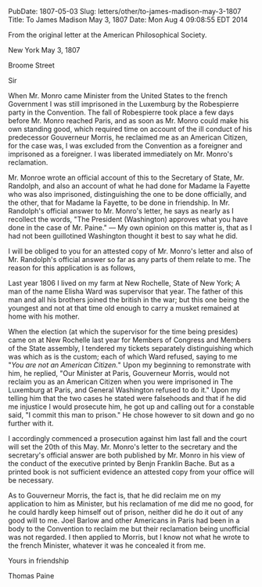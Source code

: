 PubDate: 1807-05-03
Slug: letters/other/to-james-madison-may-3-1807
Title: To James Madison  May 3, 1807
Date: Mon Aug  4 09:08:55 EDT 2014

   From the original letter at the American Philosophical Society.

   New York May 3, 1807
   
   Broome Street

   Sir

   When Mr. Monro came Minister from the United States to the french
   Government I was still imprisoned in the Luxemburg by the Robespierre
   party in the Convention. The fall of Robespierre took place a few days
   before Mr. Monro reached Paris, and as soon as Mr. Monro could make his
   own standing good, which required time on account of the ill conduct of
   his predecessor Gouverneur Morris, he reclaimed me as an American Citizen,
   for the case was, I was excluded from the Convention as a foreigner and
   imprisoned as a foreigner. I was liberated immediately on Mr. Monro's
   reclamation.

   Mr. Monroe wrote an official account of this to the Secretary of State,
   Mr. Randolph, and also an account of what he had done for Madame la Fayette
   who was also imprisoned, distinguishing the one to be done officially, and
   the other, that for Madame la Fayette, to be done in friendship. In Mr.
   Randolph's official answer to Mr. Monro's letter, he says as nearly as I
   recollect the words, "The President (Washington) approves what you
   have done in the case of Mr. Paine." &mdash; My own opinion on this matter is,
   that as I had not been guillotined Washington thought it best to say what
   he did.

   I will be obliged to you for an attested copy of Mr. Monro's letter and
   also of Mr. Randolph's official answer so far as any parts of them relate
   to me. The reason for this application is as follows,

   Last year 1806 I lived on my farm at New Rochelle, State of New York; A
   man of the name Elisha Ward was supervisor that year. The father of this
   man and all his brothers joined the british in the war; but this one being
   the youngest and not at that time old enough to carry a musket remained at
   home with his mother.

   When the election (at which the supervisor for the time being presides)
   came on at New Rochelle last year for Members of Congress and Members of
   the State assembly, I tendered my tickets separately distinguishing which
   was which as is the custom; each of which Ward refused, saying to me "*You
   are not an American Citizen.*" Upon my beginning to remonstrate with him,
   he replied, "Our Minister at Paris, Gouverneur Morris, would not reclaim
   you as an American Citizen when you were imprisoned in The Luxemburg at
   Paris, and General Washington refused to do it." Upon my telling him that the two 
   cases he stated were falsehoods and that if he did me injustice I would prosecute 
   him, he got up and calling out for a constable said, "I commit this man to prison." 
   He chose however to sit down and go no further with it.

   I accordingly commenced a prosecution against him last fall and the court
   will set the 20th of this May. Mr. Monro's letter to the secretary and
   the secretary's official answer are both published by Mr. Monro in his
   view of the conduct of the executive printed by Benjn Franklin Bache. But
   as a printed book is not sufficient evidence an attested copy from your
   office will be necessary.

   As to Gouverneur Morris, the fact is, that he did reclaim me on my
   application to him as Minister, but his reclamation of me did me no good,
   for he could hardly keep himself out of prison, neither did he do it out
   of any good will to me. Joel Barlow and other Americans in Paris had been in a 
   body to the Convention to reclaim me but their reclamation being unofficial was not 
   regarded. I then applied to Morris, but I know not what he wrote to the french 
   Minister, whatever it was he concealed it from me.

   Yours in friendship
   
   Thomas Paine


